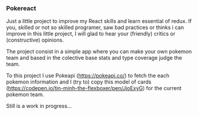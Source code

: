 ### Pokereact

Just a little project to improve my React skills and learn essential of redux. If you, skilled or not so skilled programer, saw bad practices or thinks i can improve in this little project, I will glad to hear your (friendly) critics or (constructive) opinions.

The project consist in a simple app where you can make your own pokemon team and based in the colective base stats and type coverage judge the team.

To this project I use Pokeapi (https://pokeapi.co/) to fetch the each pokemon information and I (try to) copy this model of cards (https://codepen.io/tin-minh-the-flexboxer/pen/JjoExyG) for the current pokemon team.

Still is a work in progress...